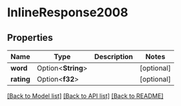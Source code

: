 # InlineResponse2008

## Properties

Name | Type | Description | Notes
------------ | ------------- | ------------- | -------------
**word** | Option<**String**> |  | [optional]
**rating** | Option<**f32**> |  | [optional]

[[Back to Model list]](../README.md#documentation-for-models) [[Back to API list]](../README.md#documentation-for-api-endpoints) [[Back to README]](../README.md)


